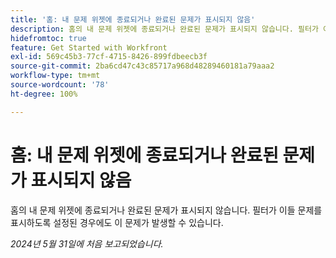 ```yaml
---
title: '홈: 내 문제 위젯에 종료되거나 완료된 문제가 표시되지 않음'
description: 홈의 내 문제 위젯에 종료되거나 완료된 문제가 표시되지 않습니다. 필터가 이들 문제를 표시하도록 설정된 경우에도 이 문제가 발생할 수 있습니다.
hidefromtoc: true
feature: Get Started with Workfront
exl-id: 569c45b3-77cf-4715-8426-899fdbeecb3f
source-git-commit: 2ba6cd47c43c85717a968d48289460181a79aaa2
workflow-type: tm+mt
source-wordcount: '78'
ht-degree: 100%

---
```


# 홈: 내 문제 위젯에 종료되거나 완료된 문제가 표시되지 않음

홈의 내 문제 위젯에 종료되거나 완료된 문제가 표시되지 않습니다. 필터가 이들 문제를 표시하도록 설정된 경우에도 이 문제가 발생할 수 있습니다.

_2024년 5월 31일에 처음 보고되었습니다._
